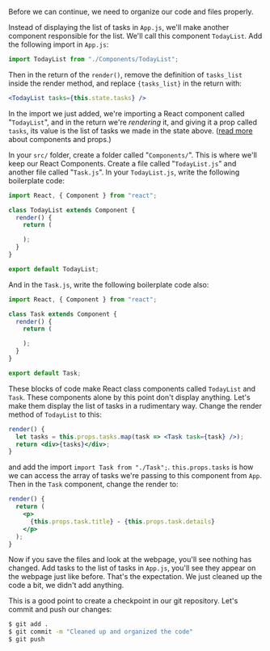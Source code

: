 Before we can continue, we need to organize our code and files properly.

Instead of displaying the list of tasks in `App.js`, we'll make another component responsible for the list. We'll call this component `TodayList`. Add the following import in `App.js`:

```jsx
import TodayList from "./Components/TodayList";
```

Then in the return of the `render()`, remove the definition of `tasks_list` inside the render method, and replace `{tasks_list}` in the return with:

```jsx
<TodayList tasks={this.state.tasks} />
```

In the import we just added, we're importing a React component called "`TodayList`", and in the return we're _rendering_ it, and giving it a prop called `tasks`, its value is the list of tasks we made in the state above. ([read more](https://reactjs.org/docs/components-and-props.html) about components and props.)

In your `src/` folder, create a folder called "`Components/`". This is where we'll keep our React Components. Create a file called "`TodayList.js`" and another file called "`Task.js`". In your `TodayList.js`, write the following boilerplate code:

```jsx
import React, { Component } from "react";

class TodayList extends Component {
  render() {
    return (

    );
  }
}

export default TodayList;
```

And in the `Task.js`, write the following boilerplate code also:

```jsx
import React, { Component } from "react";

class Task extends Component {
  render() {
    return (

    );
  }
}

export default Task;
```

These blocks of code make React class components called `TodayList` and `Task`. These components alone by this point don't display anything. Let's make them display the list of tasks in a rudimentary way. Change the render method of `TodayList` to this:

```jsx
render() {
  let tasks = this.props.tasks.map(task => <Task task={task} />);
  return <div>{tasks}</div>;
}
```

and add the import `import Task from "./Task";`. `this.props.tasks` is how we can access the array of tasks we're passing to this component from `App`. Then in the `Task` component, change the render to:

```jsx
render() {
  return (
    <p>
      {this.props.task.title} - {this.props.task.details}
    </p>
  );
}
```

Now if you save the files and look at the webpage, you'll see nothing has changed. Add tasks to the list of tasks in `App.js`, you'll see they appear on the webpage just like before. That's the expectation. We just cleaned up the code a bit, we didn't add anything.

This is a good point to create a checkpoint in our git repository. Let's commit and push our changes:

```bash
$ git add .
$ git commit -m "Cleaned up and organized the code"
$ git push
```
